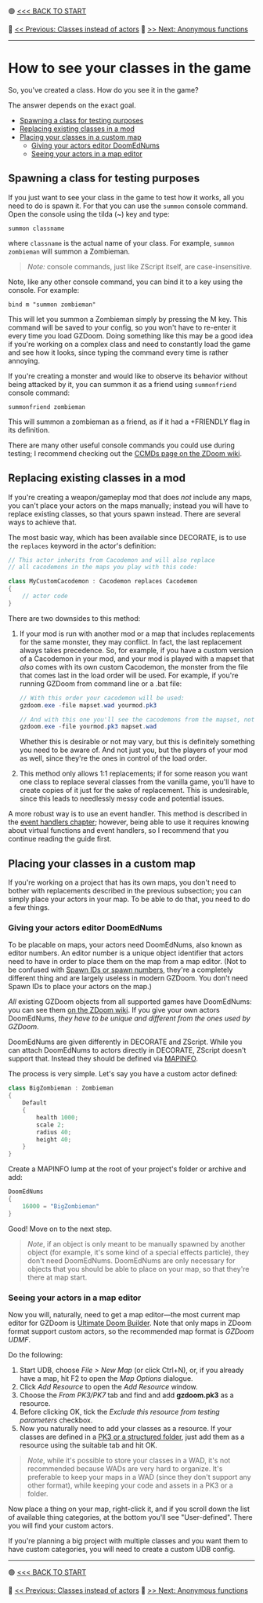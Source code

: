 🟢 [<<< BACK TO START](README.md)

🔵 [<< Previous: Classes instead of actors](04_Classes_instead_of_actors.md)		🔵 [>> Next: Anonymous functions](06_Anonymous_functions.md)

------

# How to see your classes in the game

So, you've created a class. How do you see it in the game?

The answer depends on the exact goal.

  * [Spawning a class for testing purposes](#spawning-a-class-for-testing-purposes)
  * [Replacing existing classes in a mod](#replacing-existing-classes-in-a-mod)
  * [Placing your classes in a custom map](#placing-your-classes-in-a-custom-map)
    + [Giving your actors editor DoomEdNums](#giving-your-actors-editor-doomednums)
    + [Seeing your actors in a map editor](#seeing-your-actors-in-a-map-editor)



## Spawning a class for testing purposes

If you just want to see your class in the game to test how it works, all you need to do is spawn it. For that you can use the `summon` console command. Open the console using the tilda (~) key and type:

```
summon classname
```

where `classname` is the actual name of your class. For example, `summon zombieman` will summon a Zombieman.

> *Note:* console commands, just like ZScript itself, are case-insensitive.

Note, like any other console command, you can bind it to a key using the console. For example:

```
bind m "summon zombieman"
```

This will let you summon a Zombieman simply by pressing the M key. This command will be saved to your config, so you won't have to re-enter it every time you load GZDoom. Doing something like this may be a good idea if you're working on a complex class and need to constantly load the game and see how it looks, since typing the command every time is rather annoying.

If you're creating a monster and would like to observe its behavior without being attacked by it, you can summon it as a friend using `summonfriend` console command:

```
summonfriend zombieman
```

This will summon a zombieman as a friend, as if it had a +FRIENDLY flag in its definition.

There are many other useful console commands you could use during testing; I recommend checking out the [CCMDs page on the ZDoom wiki](https://zdoom.org/wiki/CCMDs).



## Replacing existing classes in a mod

If you're creating a weapon/gameplay mod that does *not* include any maps, you can't place your actors on the maps manually; instead you will have to replace existing classes, so that yours spawn instead. There are several ways to achieve that.

The most basic way, which has been available since DECORATE, is to use the `replaces` keyword in the actor's definition:

```cs
// This actor inherits from Cacodemon and will also replace
// all cacodemons in the maps you play with this code:

class MyCustomCacodemon : Cacodemon replaces Cacodemon
{
	// actor code
}
```

There are two downsides to this method:

1. If your mod is run with another mod or a map that includes replacements for the same monster, they may conflict. In fact, the last replacement always takes precedence. So, for example, if you have a custom version of a Cacodemon in your mod, and your mod is played with a mapset that *also* comes with its own custom Cacodemon, the monster from the file that comes last in the load order will be used. For example, if you're running GZDoom from command line or a .bat file:

   ```csharp
   // With this order your cacodemon will be used:
   gzdoom.exe -file mapset.wad yourmod.pk3
   
   // And with this one you'll see the cacodemons from the mapset, not your mod:
   gzdoom.exe -file yourmod.pk3 mapset.wad
   ```

   Whether this is desirable or not may vary, but this is definitely something you need to be aware of. And not just you, but the players of your mod as well, since they're the ones in control of the load order.

2. This method only allows 1:1 replacements; if for some reason you want one class to replace several classes from the vanilla game, you'll have to create copies of it just for the sake of replacement. This is undesirable, since this leads to needlessly messy code and potential issues.

A more robust way is to use an event handler. This method is described in the [event handlers chapter](11_Event_Handlers.md#actor-replacement-via-event-handlers); however, being able to use it requires knowing about virtual functions and event handlers, so I recommend that you continue reading the guide first.



## Placing your classes in a custom map

If you're working on a project that has its own maps, you don't need to bother with replacements described in the previous subsection; you can simply place your actors in your map. To be able to do that, you need to do a few things.



### Giving your actors editor DoomEdNums

To be placable on maps, your actors need DoomEdNums, also known as editor numbers. An editor number is a unique object identifier that actors need to have in order to place them on the map from a map editor. (Not to be confused with [Spawn IDs or spawn numbers](https://zdoom.org/wiki/Spawn_number), they're a completely different thing and are largely useless in modern GZDoom. You don't need Spawn IDs to place your actors on the map.)

*All* existing GZDoom objects from all supported games have DoomEdNums: you can see them [on the ZDoom wiki](https://zdoom.org/wiki/Standard_editor_numbers). If you give your own actors DoomEdNums, *they have to be unique and different from the ones used by GZDoom*.

DoomEdNums are given differently in DECORATE and ZScript. While you can attach DoomEdNums to actors directly in DECORATE, ZScript doesn't support that. Instead they should be defined via [MAPINFO](https://zdoom.org/wiki/MAPINFO).

The process is very simple. Let's say you have a custom actor defined:

```cs
class BigZombieman : Zombieman
{
	Default
	{
		health 1000;
		scale 2;
		radius 40;
		height 40;
	}
}
```

Create a MAPINFO lump at the root of your project's folder or archive and add:

```cs
DoomEdNums
{
	16000 = "BigZombieman"
}
```

Good! Move on to the next step.

> *Note*, if an object is only meant to be manually spawned by another object (for example, it's some kind of a special effects particle), they don't need DoomEdNums. DoomEdNums are only necessary for objects that you should be able to place on your map, so that they're there at map start.



### Seeing your actors in a map editor

Now you will, naturally, need to get a map editor—the most current map editor for GZDoom is [Ultimate Doom Builder](https://forum.zdoom.org/viewtopic.php?t=66745). Note that only maps in ZDoom format support custom actors, so the recommended map format is *GZDoom UDMF*.

Do the following:

1. Start UDB, choose *File > New Map* (or click Ctrl+N), or, if you already have a map, hit F2 to open the *Map Options* dialogue.
2. Click *Add Resource* to open the *Add Resource* window.
3. Choose the *From PK3/PK7* tab and find and add **gzdoom.pk3** as a resource. 
4. Before clicking OK, tick the *Exclude this resource from testing parameters* checkbox. 
5. Now you naturally need to add your classes as a resource. If your classes are defined in a [PK3 or a structured folder](https://zdoom.org/wiki/Using_ZIPs_as_WAD_replacement), just add them as a resource using the suitable tab and hit OK.

> *Note*, while it's possible to store your classes in a WAD, it's not recommended because WADs are very hard to organize. It's preferable to keep your maps in a WAD (since they don't support any other format), while keeping your code and assets in a PK3 or a folder.

Now place a thing on your map, right-click it, and if you scroll down the list of available thing categories, at the bottom you'll see "User-defined". There you will find your custom actors.

If you're planning a big project with multiple classes and you want them to have custom categories, you will need to create a custom UDB config.





------

🟢 [<<< BACK TO START](README.md)

🔵 [<< Previous: Classes instead of actors](04_Classes_instead_of_actors.md)		🔵 [>> Next: Anonymous functions](06_Anonymous_functions.md)